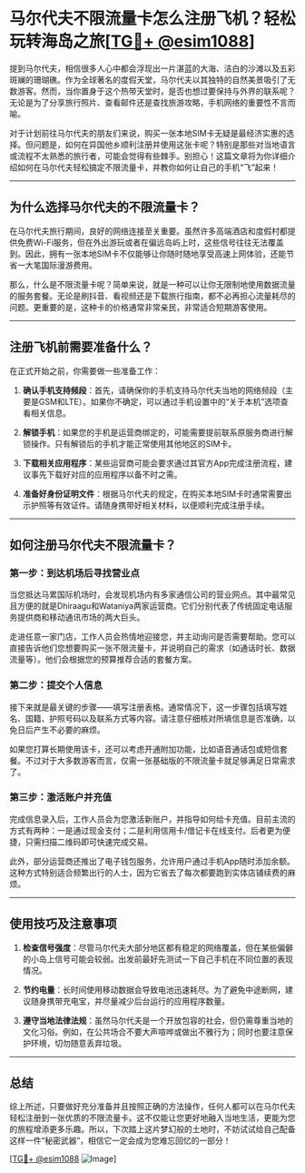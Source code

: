 # 马尔代夫不限流量卡怎么注册飞机？轻松玩转海岛之旅[[TG💪+ @esim1088](https://t.me/s/esim1088)]

提到马尔代夫，相信很多人心中都会浮现出一片湛蓝的大海、洁白的沙滩以及五彩斑斓的珊瑚礁。作为全球著名的度假天堂，马尔代夫以其独特的自然美景吸引了无数游客。然而，当你置身于这个热带天堂时，是否也想过要保持与外界的联系呢？无论是为了分享旅行照片、查看邮件还是查找旅游攻略，手机网络的重要性不言而喻。

对于计划前往马尔代夫的朋友们来说，购买一张本地SIM卡无疑是最经济实惠的选择。但问题是，如何在异国他乡顺利注册并使用这张卡呢？特别是那些对当地语言或流程不太熟悉的旅行者，可能会觉得有些棘手。别担心！这篇文章将为你详细介绍如何在马尔代夫轻松搞定不限流量卡，并教你如何让自己的手机“飞”起来！

---

## 为什么选择马尔代夫的不限流量卡？

在马尔代夫旅行期间，良好的网络连接至关重要。虽然许多高端酒店和度假村都提供免费Wi-Fi服务，但在外出游玩或者在偏远岛屿上时，这些信号往往无法覆盖到。因此，拥有一张本地SIM卡不仅能够让你随时随地享受高速上网体验，还能节省一大笔国际漫游费用。

那么，什么是不限流量卡呢？简单来说，就是一种可以让你无限制地使用数据流量的服务套餐。无论是刷抖音、看视频还是下载旅行指南，都不必再担心流量耗尽的问题。更重要的是，这种卡的价格通常非常亲民，非常适合短期游客使用。

---

## 注册飞机前需要准备什么？

在正式开始之前，你需要做一些准备工作：

1. **确认手机支持频段**：首先，请确保你的手机支持马尔代夫当地的网络频段（主要是GSM和LTE）。如果你不确定，可以通过手机设置中的“关于本机”选项查看相关信息。
   
2. **解锁手机**：如果您的手机是运营商绑定的，可能需要提前联系原服务商进行解锁操作。只有解锁后的手机才能正常使用其他地区的SIM卡。

3. **下载相关应用程序**：某些运营商可能会要求通过其官方App完成注册流程，建议事先下载好对应的应用程序以备不时之需。

4. **准备好身份证明文件**：根据马尔代夫的规定，在购买本地SIM卡时通常需要出示护照等有效证件。请随身携带好相关材料，以便顺利完成注册手续。

---

## 如何注册马尔代夫不限流量卡？

### 第一步：到达机场后寻找营业点

当您抵达马累国际机场时，会发现机场内有多家通信公司的营业网点。其中最常见且方便的就是Dhiraagu和Wataniya两家运营商。它们分别代表了传统固定电话服务提供商和移动通讯市场的两大巨头。

走进任意一家门店，工作人员会热情地迎接您，并主动询问是否需要帮助。您可以直接告诉他们您想要购买一张不限流量卡，并说明自己的需求（如通话时长、数据流量等）。他们会根据您的预算推荐合适的套餐方案。

### 第二步：提交个人信息

接下来就是最关键的步骤——填写注册表格。通常情况下，这一步骤包括填写姓名、国籍、护照号码以及联系方式等内容。请注意仔细核对所填信息是否准确，以免日后产生不必要的麻烦。

如果您打算长期使用该卡，还可以考虑开通附加功能，比如语音通话包或短信套餐。不过对于大多数游客而言，仅需一张基础版的不限流量卡就足够满足日常需求了。

### 第三步：激活账户并充值

完成信息录入后，工作人员会为您激活新账户，并指导如何给卡充值。目前主流的方式有两种：一是通过现金支付；二是利用信用卡/借记卡在线支付。后者更为便捷，只需扫描二维码即可快速完成交易。

此外，部分运营商还推出了电子钱包服务，允许用户通过手机App随时添加余额。这种方式特别适合频繁出行的人士，因为它省去了每次都要跑到实体店铺续费的麻烦。

---

## 使用技巧及注意事项

1. **检查信号强度**：尽管马尔代夫大部分地区都有稳定的网络覆盖，但在某些偏僻的小岛上信号可能会较弱。出发前最好先测试一下自己手机在不同位置的表现情况。

2. **节约电量**：长时间使用移动数据会导致电池迅速耗尽。为了避免中途断网，建议随身携带充电宝，并尽量减少后台运行的应用程序数量。

3. **遵守当地法律法规**：虽然马尔代夫是一个开放包容的社会，但仍需尊重当地的文化习俗。例如，在公共场合不要大声喧哗或做出不雅行为；同时也要注意保护环境，切勿随意丢弃垃圾。

---

## 总结

综上所述，只要做好充分准备并且按照正确的方法操作，任何人都可以在马尔代夫轻松注册到一张优质的不限流量卡。这不仅能让您更好地融入当地生活，更能为您的旅程增添更多乐趣。所以，下次踏上这片梦幻般的土地时，不妨试试给自己配备这样一件“秘密武器”，相信它一定会成为您难忘回忆的一部分！

[[TG💪+ @esim1088](https://t.me/s/esim1088) ![Image](https://i.postimg.cc/4NQfJmqS/Snipaste-2025-05-13-00-14-12.png)]